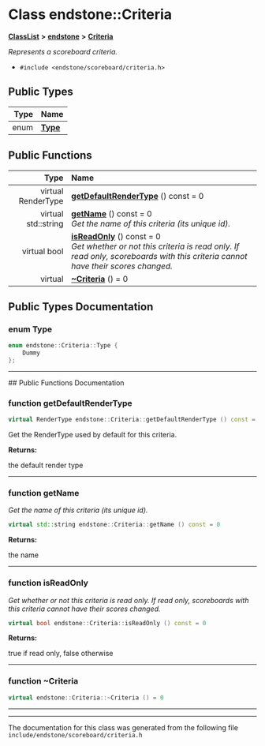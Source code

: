 

# Class endstone::Criteria



[**ClassList**](annotated.md) **>** [**endstone**](namespaceendstone.md) **>** [**Criteria**](classendstone_1_1Criteria.md)



_Represents a scoreboard criteria._ 

* `#include <endstone/scoreboard/criteria.h>`

















## Public Types

| Type | Name |
| ---: | :--- |
| enum  | [**Type**](#enum-type)  <br> |




















## Public Functions

| Type | Name |
| ---: | :--- |
| virtual RenderType | [**getDefaultRenderType**](#function-getdefaultrendertype) () const = 0<br> |
| virtual std::string | [**getName**](#function-getname) () const = 0<br>_Get the name of this criteria (its unique id)._  |
| virtual bool | [**isReadOnly**](#function-isreadonly) () const = 0<br>_Get whether or not this criteria is read only. If read only, scoreboards with this criteria cannot have their scores changed._  |
| virtual  | [**~Criteria**](#function-criteria) () = 0<br> |




























## Public Types Documentation




### enum Type 

```C++
enum endstone::Criteria::Type {
    Dummy
};
```




<hr>
## Public Functions Documentation




### function getDefaultRenderType 


```C++
virtual RenderType endstone::Criteria::getDefaultRenderType () const = 0
```



Get the RenderType used by default for this criteria.




**Returns:**

the default render type 





        

<hr>



### function getName 

_Get the name of this criteria (its unique id)._ 
```C++
virtual std::string endstone::Criteria::getName () const = 0
```





**Returns:**

the name 





        

<hr>



### function isReadOnly 

_Get whether or not this criteria is read only. If read only, scoreboards with this criteria cannot have their scores changed._ 
```C++
virtual bool endstone::Criteria::isReadOnly () const = 0
```





**Returns:**

true if read only, false otherwise 





        

<hr>



### function ~Criteria 

```C++
virtual endstone::Criteria::~Criteria () = 0
```




<hr>

------------------------------
The documentation for this class was generated from the following file `include/endstone/scoreboard/criteria.h`

